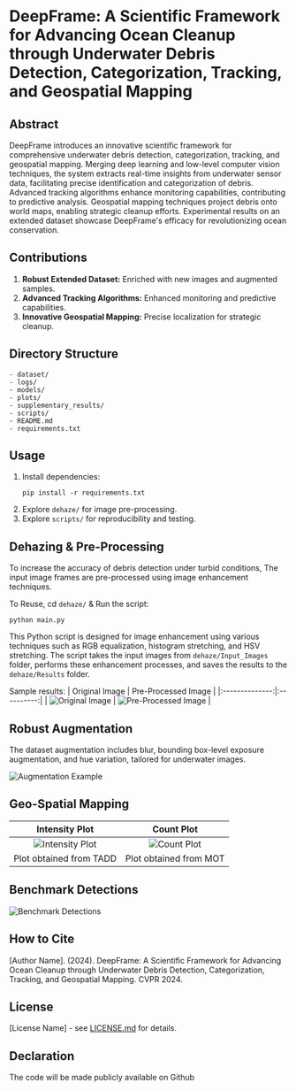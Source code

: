 # DeepFrame: A Scientific Framework for Advancing Ocean Cleanup through Underwater Debris Detection, Categorization, Tracking, and Geospatial Mapping

## Abstract

DeepFrame introduces an innovative scientific framework for comprehensive underwater debris detection, categorization, tracking, and geospatial mapping. Merging deep learning and low-level computer vision techniques, the system extracts real-time insights from underwater sensor data, facilitating precise identification and categorization of debris. Advanced tracking algorithms enhance monitoring capabilities, contributing to predictive analysis. Geospatial mapping techniques project debris onto world maps, enabling strategic cleanup efforts. Experimental results on an extended dataset showcase DeepFrame's efficacy for revolutionizing ocean conservation.

## Contributions

1. **Robust Extended Dataset:** Enriched with new images and augmented samples.
2. **Advanced Tracking Algorithms:** Enhanced monitoring and predictive capabilities.
3. **Innovative Geospatial Mapping:** Precise localization for strategic cleanup.

## Directory Structure

```
- dataset/
- logs/
- models/
- plots/
- supplementary_results/
- scripts/
- README.md
- requirements.txt
```

## Usage

1. Install dependencies:
   ```
   pip install -r requirements.txt
   ```
2. Explore `dehaze/` for image pre-processing.
3. Explore `scripts/` for reproducibility and testing.

   
## Dehazing & Pre-Processing
To increase the accuracy of debris detection under turbid conditions, The input image frames are pre-processed using image enhancement techniques.

To Reuse, cd `dehaze/` & Run the script:
   ```
   python main.py
   ```
This Python script is designed for image enhancement using various techniques such as RGB equalization, histogram stretching, and HSV stretching. The script takes the input images from `dehaze/Input_Images` folder, performs these enhancement processes, and saves the results to the `dehaze/Results` folder.

Sample results:
| Original Image | Pre-Processed Image |
|:--------------:|:----------:|
| ![Original Image](https://github.com/jesherjoshua/CVPR2024/blob/master/dehaze/Input_Images/set_f122.jpg?raw=true) | ![Pre-Processed Image](https://github.com/jesherjoshua/CVPR2024/blob/master/dehaze/Results/set_f122_UCM.jpg?raw=true) |


## Robust Augmentation

The dataset augmentation includes blur, bounding box-level exposure augmentation, and hue variation, tailored for underwater images.

![Augmentation Example](https://github.com/jesherjoshua/CVPR2024/assets/87414375/144d562f-94f1-4b2f-a250-b9059b20efbf)

## Geo-Spatial Mapping

| Intensity Plot | Count Plot |
|:--------------:|:----------:|
| ![Intensity Plot](https://github.com/jesherjoshua/CVPR2024/assets/87414375/468d5461-6d5f-46ce-82e0-19928c51629e) | ![Count Plot](https://github.com/jesherjoshua/CVPR2024/assets/87414375/d20b1356-30d3-475d-87fa-0ee03e01f495) |
|Plot obtained from TADD | Plot obtained from MOT |

## Benchmark Detections

![Benchmark Detections](https://github.com/jesherjoshua/CVPR2024/assets/87414375/c0d7b01d-d9ca-4204-9c3b-7fe4e3827f6b)

## How to Cite

[Author Name]. (2024). DeepFrame: A Scientific Framework for Advancing Ocean Cleanup through Underwater Debris Detection, Categorization, Tracking, and Geospatial Mapping. CVPR 2024.

## License

[License Name] - see [LICENSE.md](LICENSE.md) for details.

## Declaration

The code will be made publicly available on Github
